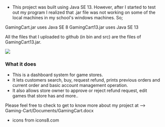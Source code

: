 * This project was built using Java SE 13. However, after I started to test out my program I realized that .jar file was not working on some of the local machines in my school's  windows machines. So;

GamingCart.jar uses Java SE 8
GamingCart13.jar uses Java SE 13

All the files that I uploaded to github (in bin and src) are the files of GamingCart13.jar.


<img src=“https://raw.githubusercontent.com/oucar/Gaming-Cart/master/Documents/diagram.png”>


### What it does

* This is a dashboard system for game stores.
* It lets customers search, buy, request refund, prints previous orders and current order and basic account management operation.
* It also allows store owner to approve or reject refund request, edit games that store has and more..

Please feel free to check to get to know more about my project at --> Gaming-Cart/Documents/GamingCart.docx


* icons from icons8.com
